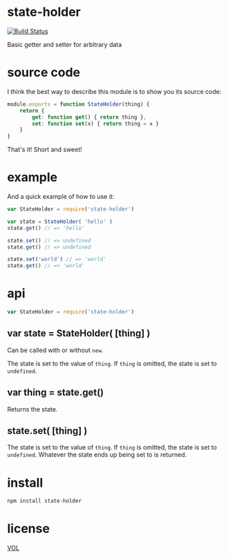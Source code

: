 state-holder
============

[![Build Status](https://travis-ci.org/ArtskydJ/state-holder.svg)](https://travis-ci.org/ArtskydJ/state-holder)

Basic getter and setter for arbitrary data

# source code
I think the best way to describe this module is to show you its source code:

```js
module.exports = function StateHolder(thing) {
	return {
		get: function get() { return thing },
		set: function set(x) { return thing = x }
	}
}
```

That's it! Short and sweet!

# example

And a quick example of how to use it:

```js
var StateHolder = require('state-holder')

var state = StateHolder( 'hello' )
state.get() // => 'hello'

state.set() // => undefined
state.get() // => undefined

state.set('world') // => 'world'
state.get() // => 'world'
```

# api

```js
var StateHolder = require('state-holder')
```

## var state = StateHolder( [thing] )

Can be called with or without `new`.

The state is set to the value of `thing`. If `thing` is omitted, the state is set to `undefined`.

## var thing = state.get()

Returns the state.

## state.set( [thing] )

The state is set to the value of `thing`. If `thing` is omitted, the state is set to `undefined`. Whatever the state ends up being set to is returned.


# install

```bash
npm install state-holder
```

# license

[VOL](http://veryopenlicense.com)
